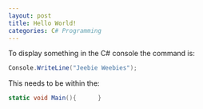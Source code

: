 ```yaml
---
layout: post
title: Hello World!
categories: C# Programming
---
```

To display something in the C# console the command is:

```csharp
Console.WriteLine("Jeebie Weebies");
```

This needs to be within the: 
```csharp
static void Main(){      }
```
